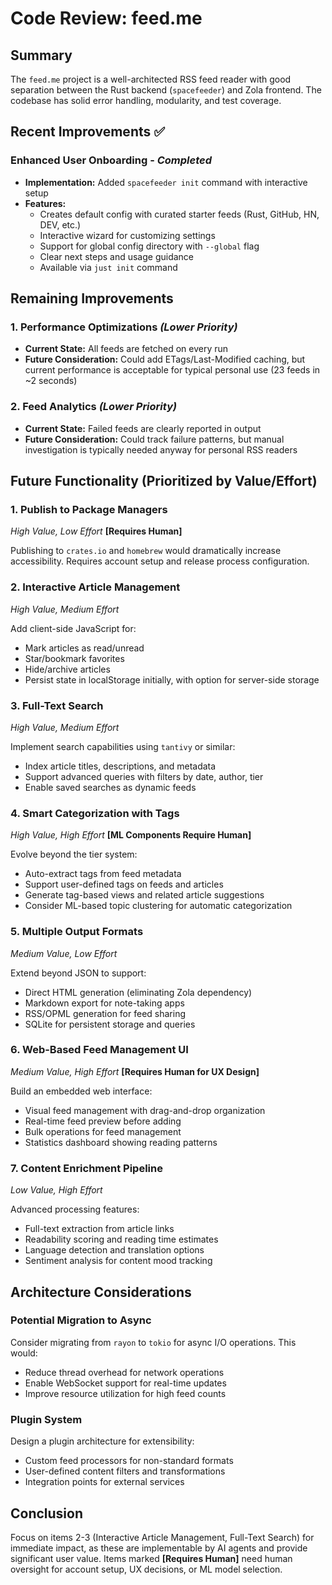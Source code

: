# Code Review: feed.me

## Summary

The `feed.me` project is a well-architected RSS feed reader with good separation between the Rust backend (`spacefeeder`) and Zola frontend. The codebase has solid error handling, modularity, and test coverage.

## Recent Improvements ✅

### **Enhanced User Onboarding** - *Completed*

*   **Implementation:** Added `spacefeeder init` command with interactive setup
*   **Features:**
    - Creates default config with curated starter feeds (Rust, GitHub, HN, DEV, etc.)
    - Interactive wizard for customizing settings
    - Support for global config directory with `--global` flag
    - Clear next steps and usage guidance
    - Available via `just init` command

## Remaining Improvements

### 1. **Performance Optimizations** *(Lower Priority)*

*   **Current State:** All feeds are fetched on every run
*   **Future Consideration:** Could add ETags/Last-Modified caching, but current performance is acceptable for typical personal use (23 feeds in ~2 seconds)

### 2. **Feed Analytics** *(Lower Priority)*

*   **Current State:** Failed feeds are clearly reported in output
*   **Future Consideration:** Could track failure patterns, but manual investigation is typically needed anyway for personal RSS readers

## Future Functionality (Prioritized by Value/Effort)

### 1. **Publish to Package Managers** 
*High Value, Low Effort* **[Requires Human]**

Publishing to `crates.io` and `homebrew` would dramatically increase accessibility. Requires account setup and release process configuration.

### 2. **Interactive Article Management**
*High Value, Medium Effort*

Add client-side JavaScript for:
- Mark articles as read/unread
- Star/bookmark favorites
- Hide/archive articles
- Persist state in localStorage initially, with option for server-side storage

### 3. **Full-Text Search**
*High Value, Medium Effort*

Implement search capabilities using `tantivy` or similar:
- Index article titles, descriptions, and metadata
- Support advanced queries with filters by date, author, tier
- Enable saved searches as dynamic feeds

### 4. **Smart Categorization with Tags**
*High Value, High Effort* **[ML Components Require Human]**

Evolve beyond the tier system:
- Auto-extract tags from feed metadata
- Support user-defined tags on feeds and articles
- Generate tag-based views and related article suggestions
- Consider ML-based topic clustering for automatic categorization

### 5. **Multiple Output Formats**
*Medium Value, Low Effort*

Extend beyond JSON to support:
- Direct HTML generation (eliminating Zola dependency)
- Markdown export for note-taking apps
- RSS/OPML generation for feed sharing
- SQLite for persistent storage and queries

### 6. **Web-Based Feed Management UI**
*Medium Value, High Effort* **[Requires Human for UX Design]**

Build an embedded web interface:
- Visual feed management with drag-and-drop organization
- Real-time feed preview before adding
- Bulk operations for feed management
- Statistics dashboard showing reading patterns

### 7. **Content Enrichment Pipeline**
*Low Value, High Effort*

Advanced processing features:
- Full-text extraction from article links
- Readability scoring and reading time estimates
- Language detection and translation options
- Sentiment analysis for content mood tracking

## Architecture Considerations

### Potential Migration to Async

Consider migrating from `rayon` to `tokio` for async I/O operations. This would:
- Reduce thread overhead for network operations
- Enable WebSocket support for real-time updates
- Improve resource utilization for high feed counts

### Plugin System

Design a plugin architecture for extensibility:
- Custom feed processors for non-standard formats
- User-defined content filters and transformations
- Integration points for external services

## Conclusion

Focus on items 2-3 (Interactive Article Management, Full-Text Search) for immediate impact, as these are implementable by AI agents and provide significant user value. Items marked **[Requires Human]** need human oversight for account setup, UX decisions, or ML model selection.